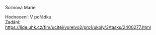 Šolínová Marie
  
Hodnocení: V pořádku  
Zadání: https://lide.uhk.cz/fim/ucitel/vorelvo2/pro1/ukoly/3/tasks/2400277.html  
